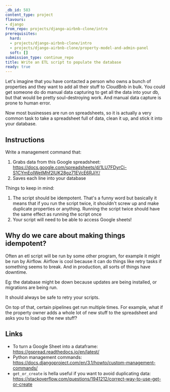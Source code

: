 ```yaml
---
_db_id: 583
content_type: project
flavours:
- django
from_repo: projects/django-airbnb-clone/intro
prerequisites:
  hard:
  - projects/django-airbnb-clone/intro
  - projects/django-airbnb-clone/property-model-and-admin-panel
  soft: []
submission_type: continue_repo
title: Write an ETL script to populate the database
ready: true
---
```



Let's imagine that you have contacted a person who owns a bunch of properties and they want to add all their stuff to CloudBnb in bulk. You could get someone do do manual data capturing to get all the data into your db, but that would be pretty soul-destroying work. And manual data capture is prone to human error.

Now most businesses are run on spreadsheets, so it is actually a very common task to take a spreadsheet full of data, clean it up, and stick it into your database.

## Instructions

Write a management command that:

1. Grabs data from this Google spreadsheet: https://docs.google.com/spreadsheets/d/1LU7FDyrCi-S1CYmEoIWetMhf2lUK28gz71EVcE6RJjY/
2. Saves each line into your database

Things to keep in mind:

1. The script should be idempotent. That's a funny word but basically it means that if you run the script twice, it shouldn't screw up and make duplicate properties or anything. Running the script twice should have the same effect as running the script once
2. Your script will need to be able to access Google sheets!

## Why do we care about making things idempotent?

Often an etl script will be run by some other program, for example it might be run by Airflow. Airflow is cool because it can do things like retry tasks if something seems to break. And in production, all sorts of things have downtime.

Eg: the database might be down because updates are being installed, or migrations are being run.

It should always be safe to retry your scripts.

On top of that, certain pipelines get run multiple times. For example, what if the property owner adds a whole lot of new stuff to the spreadsheet and asks you to load up the new stuff?

## Links

- To turn a Google Sheet into a dataframe: https://gspread.readthedocs.io/en/latest/
- Python management commands: https://docs.djangoproject.com/en/3.1/howto/custom-management-commands/
- `get_or_create` is hella useful if you want to avoid duplicating data: https://stackoverflow.com/questions/1941212/correct-way-to-use-get-or-create